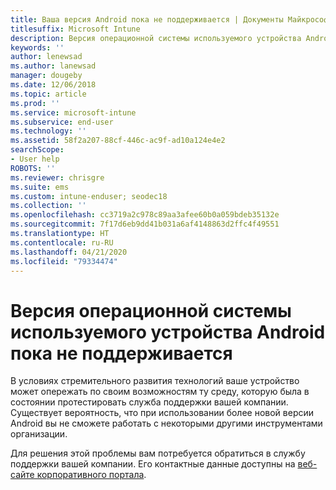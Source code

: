 ```yaml
---
title: Ваша версия Android пока не поддерживается | Документы Майкрософт
titlesuffix: Microsoft Intune
description: Версия операционной системы используемого устройства Android пока не поддерживается
keywords: ''
author: lenewsad
ms.author: lanewsad
manager: dougeby
ms.date: 12/06/2018
ms.topic: article
ms.prod: ''
ms.service: microsoft-intune
ms.subservice: end-user
ms.technology: ''
ms.assetid: 58f2a207-88cf-446c-ac9f-ad10a124e4e2
searchScope:
- User help
ROBOTS: ''
ms.reviewer: chrisgre
ms.suite: ems
ms.custom: intune-enduser; seodec18
ms.collection: ''
ms.openlocfilehash: cc3719a2c978c89aa3afee60b0a059bdeb35132e
ms.sourcegitcommit: 7f17d6eb9dd41b031a6af4148863d2ffc4f49551
ms.translationtype: HT
ms.contentlocale: ru-RU
ms.lasthandoff: 04/21/2020
ms.locfileid: "79334474"
---
```

# <a name="your-android-devices-operating-system-version-isnt-yet-supported"></a>Версия операционной системы используемого устройства Android пока не поддерживается

В условиях стремительного развития технологий ваше устройство может опережать по своим возможностям ту среду, которую была в состоянии протестировать служба поддержки вашей компании. Существует вероятность, что при использовании более новой версии Android вы не сможете работать с некоторыми другими инструментами организации.

Для решения этой проблемы вам потребуется обратиться в службу поддержки вашей компании. Его контактные данные доступны на [веб-сайте корпоративного портала](https://go.microsoft.com/fwlink/?linkid=2010980).
